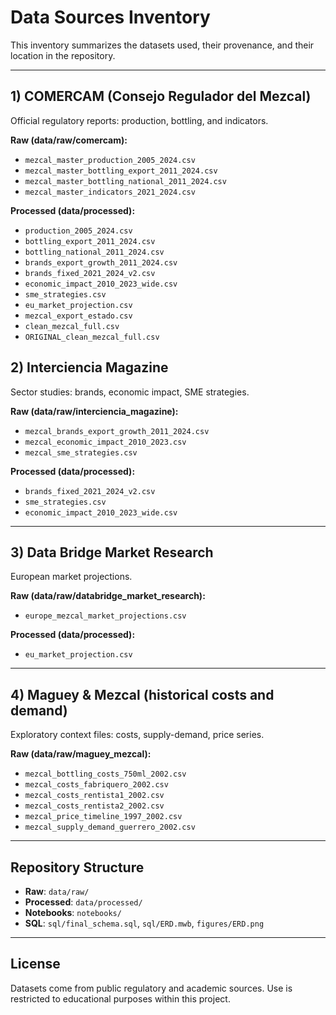# Data Sources Inventory

This inventory summarizes the datasets used, their provenance, and their location in the repository.

---

## 1) COMERCAM (Consejo Regulador del Mezcal)
Official regulatory reports: production, bottling, and indicators.

**Raw (data/raw/comercam):**
- `mezcal_master_production_2005_2024.csv`
- `mezcal_master_bottling_export_2011_2024.csv`
- `mezcal_master_bottling_national_2011_2024.csv`
- `mezcal_master_indicators_2021_2024.csv`

**Processed (data/processed):**
- `production_2005_2024.csv`
- `bottling_export_2011_2024.csv`
- `bottling_national_2011_2024.csv`
- `brands_export_growth_2011_2024.csv`
- `brands_fixed_2021_2024_v2.csv`
- `economic_impact_2010_2023_wide.csv`
- `sme_strategies.csv`
- `eu_market_projection.csv`
- `mezcal_export_estado.csv`
- `clean_mezcal_full.csv`
- `ORIGINAL_clean_mezcal_full.csv`

## 2) Interciencia Magazine
Sector studies: brands, economic impact, SME strategies.

**Raw (data/raw/interciencia_magazine):**
- `mezcal_brands_export_growth_2011_2024.csv`
- `mezcal_economic_impact_2010_2023.csv`
- `mezcal_sme_strategies.csv`

**Processed (data/processed):**
- `brands_fixed_2021_2024_v2.csv`
- `sme_strategies.csv`
- `economic_impact_2010_2023_wide.csv`

---

## 3) Data Bridge Market Research
European market projections.

**Raw (data/raw/databridge_market_research):**
- `europe_mezcal_market_projections.csv`

**Processed (data/processed):**
- `eu_market_projection.csv`

---

## 4) Maguey & Mezcal (historical costs and demand)
Exploratory context files: costs, supply-demand, price series.

**Raw (data/raw/maguey_mezcal):**
- `mezcal_bottling_costs_750ml_2002.csv`
- `mezcal_costs_fabriquero_2002.csv`
- `mezcal_costs_rentista1_2002.csv`
- `mezcal_costs_rentista2_2002.csv`
- `mezcal_price_timeline_1997_2002.csv`
- `mezcal_supply_demand_guerrero_2002.csv`

---

## Repository Structure
- **Raw**: `data/raw/`
- **Processed**: `data/processed/`
- **Notebooks**: `notebooks/`
- **SQL**: `sql/final_schema.sql`, `sql/ERD.mwb`, `figures/ERD.png`

---

## License
Datasets come from public regulatory and academic sources. Use is restricted to educational purposes within this project.
